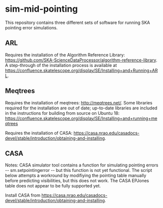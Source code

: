 # sim-mid-pointing

This repository contains three different sets of software for running SKA pointing error simulations.

## ARL

Requires the installation of the Algorithm Reference Library: https://github.com/SKA-ScienceDataProcessor/algorithm-reference-library. A step-through of the installation process is available at https://confluence.skatelescope.org/display/SE/Installing+and+Running+ARL.


## Meqtrees

Requires the installation of meqtrees: http://meqtrees.net/. Some libraries required for the installation are out of date; up-to-date libraries are included in the instructions for building from source on Ubuntu 18: https://confluence.skatelescope.org/display/SE/Installing+and+running+meqtrees

Requires the installation of CASA: https://casa.nrao.edu/casadocs-devel/stable/introduction/obtaining-and-installing.


## CASA

Notes: CASA simulator tool contains a function for simulating pointing errors -- sm.setpointingerror -- but this function is not yet functional. The script below attempts a workround by modifiying the pointing table manually before predicting visibilities, but this does not work. The CASA EPJones table does not appear to be fully supported yet. 

Install CASA from https://casa.nrao.edu/casadocs-devel/stable/introduction/obtaining-and-installing. 









